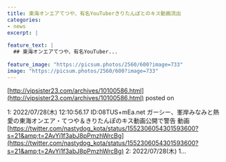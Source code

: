 ```yaml
---
title: 東海オンエアてつや、有名YouTuberきりたんぽとのキス動画流出
categories:
- news
excerpt: |
  
feature_text: |
  ## 東海オンエアてつや、有名YouTuber...
  
feature_image: "https://picsum.photos/2560/600?image=733"
image: "https://picsum.photos/2560/600?image=733"
---
```


[http://vipsister23.com/archives/10100586.html](http://vipsister23.com/archives/10100586.html)
posted on 

<!--more-->

1: 2022/07/28(木) 12:10:56.17 ID:08TUS+mEa.net ガーシー、峯岸みなみと熱愛の東海オンエア・てつや＆きりたんぽのキス動画公開で警告 動画 [https://twitter.com/nastydog_kota/status/1552306054301593600?s=21&amp;t=2AvYi1f3abJ8pPmzhWrcBg](https://twitter.com/nastydog_kota/status/1552306054301593600?s=21&amp;t=2AvYi1f3abJ8pPmzhWrcBg) 2: 2022/07/28(木) 1...
